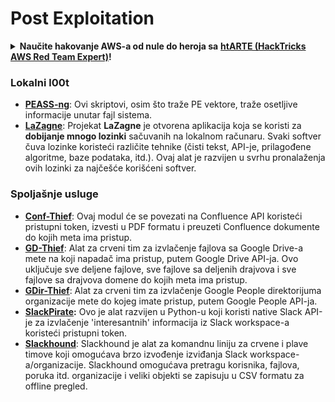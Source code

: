 # Post Exploitation

<details>

<summary><strong>Naučite hakovanje AWS-a od nule do heroja sa</strong> <a href="https://training.hacktricks.xyz/courses/arte"><strong>htARTE (HackTricks AWS Red Team Expert)</strong></a><strong>!</strong></summary>

Drugi načini podrške HackTricks-u:

* Ako želite da vidite **vašu kompaniju reklamiranu na HackTricks-u** ili **preuzmete HackTricks u PDF formatu** proverite [**SUBSCRIPTION PLANS**](https://github.com/sponsors/carlospolop)!
* Nabavite [**zvanični PEASS & HackTricks swag**](https://peass.creator-spring.com)
* Otkrijte [**The PEASS Family**](https://opensea.io/collection/the-peass-family), našu kolekciju ekskluzivnih [**NFT-ova**](https://opensea.io/collection/the-peass-family)
* **Pridružite se** 💬 [**Discord grupi**](https://discord.gg/hRep4RUj7f) ili [**telegram grupi**](https://t.me/peass) ili nas **pratite** na **Twitter-u** 🐦 [**@hacktricks\_live**](https://twitter.com/hacktricks\_live)**.**
* **Podelite svoje hakovanje trikove slanjem PR-ova na** [**HackTricks**](https://github.com/carlospolop/hacktricks) i [**HackTricks Cloud**](https://github.com/carlospolop/hacktricks-cloud) github repozitorijume.

</details>

### **Lokalni l00t**

* [**PEASS-ng**](https://github.com/carlospolop/PEASS-ng): Ovi skriptovi, osim što traže PE vektore, traže osetljive informacije unutar fajl sistema.
* [**LaZagne**](https://github.com/AlessandroZ/LaZagne): Projekat **LaZagne** je otvorena aplikacija koja se koristi za **dobijanje mnogo lozinki** sačuvanih na lokalnom računaru. Svaki softver čuva lozinke koristeći različite tehnike (čisti tekst, API-je, prilagođene algoritme, baze podataka, itd.). Ovaj alat je razvijen u svrhu pronalaženja ovih lozinki za najčešće korišćeni softver.

### **Spoljašnje usluge**

* [**Conf-Thief**](https://github.com/antman1p/Conf-Thief): Ovaj modul će se povezati na Confluence API koristeći pristupni token, izvesti u PDF formatu i preuzeti Confluence dokumente do kojih meta ima pristup.
* [**GD-Thief**](https://github.com/antman1p/GD-Thief): Alat za crveni tim za izvlačenje fajlova sa Google Drive-a mete na koji napadač ima pristup, putem Google Drive API-ja. Ovo uključuje sve deljene fajlove, sve fajlove sa deljenih drajvova i sve fajlove sa drajvova domene do kojih meta ima pristup.
* [**GDir-Thief**](https://github.com/antman1p/GDir-Thief): Alat za crveni tim za izvlačenje Google People direktorijuma organizacije mete do kojeg imate pristup, putem Google People API-ja.
* [**SlackPirate**](https://github.com/emtunc/SlackPirate)**:** Ovo je alat razvijen u Python-u koji koristi native Slack API-je za izvlačenje 'interesantnih' informacija iz Slack workspace-a koristeći pristupni token.
* [**Slackhound**](https://github.com/BojackThePillager/Slackhound): Slackhound je alat za komandnu liniju za crvene i plave timove koji omogućava brzo izvođenje izviđanja Slack workspace-a/organizacije. Slackhound omogućava pretragu korisnika, fajlova, poruka itd. organizacije i veliki objekti se zapisuju u CSV formatu za offline pregled.
